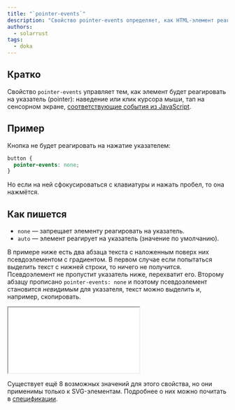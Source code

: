 ```yaml
---
title: "`pointer-events`"
description: "Свойство pointer-events определяет, как HTML-элемент реагирует на различные события мыши, прикосновений или события из JavaScript."
authors:
  - solarrust
tags:
  - doka
---
```


## Кратко

Свойство `pointer-events` управляет тем, как элемент будет реагировать на указатель (pointer): наведение или клик курсора мыши, тап на сенсорном экране, [соответствующие события из JavaScript](/js/events).

## Пример

Кнопка не будет реагировать на нажатие указателем:

```css
button {
  pointer-events: none;
}
```

Но если на ней сфокусироваться с клавиатуры и нажать пробел, то она нажмётся.

## Как пишется

- `none` — запрещает элементу реагировать на указатель.
- `auto` — элемент реагирует на указатель (значение по умолчанию).

В примере ниже есть два абзаца текста с наложенным поверх них псевдоэлементом с градиентом. В первом случае если попытаться выделить текст с нижней строки, то ничего не получится. Псевдоэлемент не пропустит указатель ниже, перехватит его. Второму абзацу прописано `pointer-events: none` и поэтому псевдоэлемент становится _невидимым_ для указателя, текст можно выделить и, например, скопировать.

<iframe title="Указатель на элементе отключён" src="demos/none/" height="150" sandbox></iframe>

Существует ещё 8 возможных значений для этого свойства, но они применимы только к SVG-элементам. Подробнее о них можно почитать в [спецификации](https://www.w3.org/TR/SVG11/interact.html#PointerEventsProperty).
